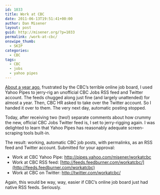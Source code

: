```yaml
---
id: 1033
title: Work at CBC
date: 2011-06-13T19:51:41+00:00
author: Dan Misener
layout: post
guid: http://misener.org/?p=1033
permalink: /work-at-cbc/
onswipe_thumb:
  - SKIP
categories:
  - CBC
tags:
  - CBC
  - jobs
  - yahoo pipes
---
```

[About a year ago](http://misener.org/archives/644), frustrated by the CBC&#8217;s terrible online job board, I used Yahoo Pipes to jerry-rig an unofficial CBC Jobs RSS feed and Twitter account. The feeds chugged along just fine (and largely unattended) for almost a year. Then, CBC HR asked to take over the Twitter account. So I handed it over to them. The very next day, automatic posting stopped.

Today, after receiving two (two!) separate comments about how crummy the new, official CBC Jobs Twitter feed is, I set to jerry-rigging again. I was delighted to learn that Yahoo Pipes has reasonably adequate screen-scraping tools built-in.

The result: working, automatic CBC job posts, with permalinks, as an RSS feed and Twitter account. Submitted for your approval:

  * Work at CBC Yahoo Pipe: <http://pipes.yahoo.com/misener/workatcbc>
  * Work at CBC RSS feed: [http://feeds.feedburner.com/workatcbc/](http://feeds.feedburner.com/workatcbc)
  * Work at CBC on Twitter: <http://twitter.com/workatcbc/>

Again, this would be way, way, easier if CBC&#8217;s online job board just had native RSS feeds. Seriously.